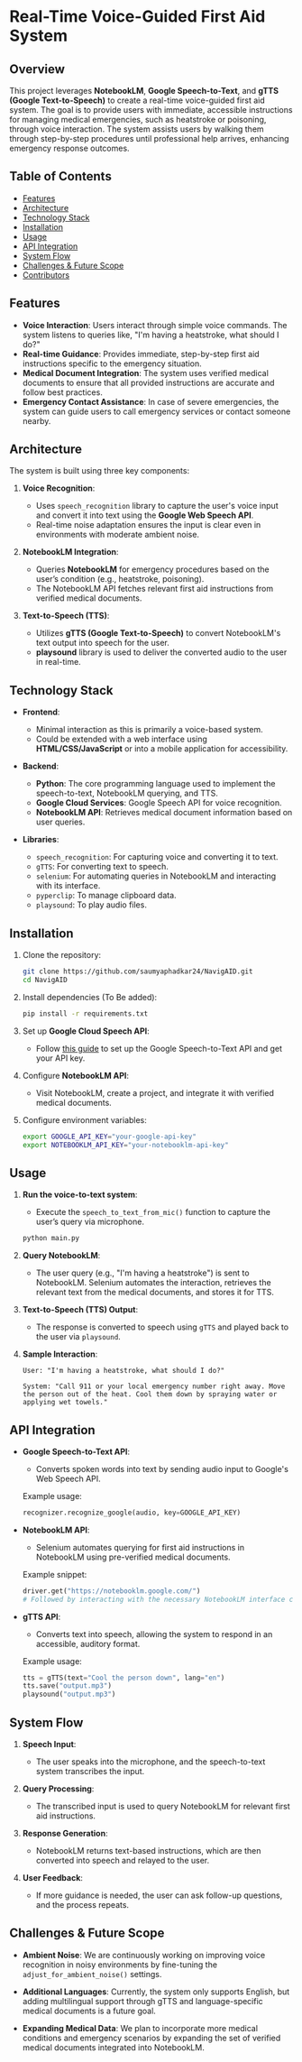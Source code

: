 # Real-Time Voice-Guided First Aid System

## Overview

This project leverages **NotebookLM**, **Google Speech-to-Text**, and **gTTS (Google Text-to-Speech)** to create a real-time voice-guided first aid system. The goal is to provide users with immediate, accessible instructions for managing medical emergencies, such as heatstroke or poisoning, through voice interaction. The system assists users by walking them through step-by-step procedures until professional help arrives, enhancing emergency response outcomes.

## Table of Contents

- [Features](#features)
- [Architecture](#architecture)
- [Technology Stack](#technology-stack)
- [Installation](#installation)
- [Usage](#usage)
- [API Integration](#api-integration)
- [System Flow](#system-flow)
- [Challenges & Future Scope](#challenges--future-scope)
- [Contributors](#contributors)

## Features

- **Voice Interaction**: Users interact through simple voice commands. The system listens to queries like, "I'm having a heatstroke, what should I do?"
- **Real-time Guidance**: Provides immediate, step-by-step first aid instructions specific to the emergency situation.
- **Medical Document Integration**: The system uses verified medical documents to ensure that all provided instructions are accurate and follow best practices.
- **Emergency Contact Assistance**: In case of severe emergencies, the system can guide users to call emergency services or contact someone nearby.

## Architecture

The system is built using three key components:

1. **Voice Recognition**:
    - Uses `speech_recognition` library to capture the user's voice input and convert it into text using the **Google Web Speech API**.
    - Real-time noise adaptation ensures the input is clear even in environments with moderate ambient noise.

2. **NotebookLM Integration**:
    - Queries **NotebookLM** for emergency procedures based on the user’s condition (e.g., heatstroke, poisoning). 
    - The NotebookLM API fetches relevant first aid instructions from verified medical documents.

3. **Text-to-Speech (TTS)**:
    - Utilizes **gTTS (Google Text-to-Speech)** to convert NotebookLM's text output into speech for the user.
    - **playsound** library is used to deliver the converted audio to the user in real-time.

## Technology Stack

- **Frontend**:
    - Minimal interaction as this is primarily a voice-based system.
    - Could be extended with a web interface using **HTML/CSS/JavaScript** or into a mobile application for accessibility.

- **Backend**:
    - **Python**: The core programming language used to implement the speech-to-text, NotebookLM querying, and TTS.
    - **Google Cloud Services**: Google Speech API for voice recognition.
    - **NotebookLM API**: Retrieves medical document information based on user queries.

- **Libraries**:
    - `speech_recognition`: For capturing voice and converting it to text.
    - `gTTS`: For converting text to speech.
    - `selenium`: For automating queries in NotebookLM and interacting with its interface.
    - `pyperclip`: To manage clipboard data.
    - `playsound`: To play audio files.

## Installation

1. Clone the repository:
    ```bash
    git clone https://github.com/saumyaphadkar24/NavigAID.git
    cd NavigAID
    ```

2. Install dependencies (To Be added):
    ```bash
    pip install -r requirements.txt
    ```

3. Set up **Google Cloud Speech API**:
    - Follow [this guide](https://cloud.google.com/speech-to-text/docs/quickstart-client-libraries) to set up the Google Speech-to-Text API and get your API key.

4. Configure **NotebookLM API**:
    - Visit NotebookLM, create a project, and integrate it with verified medical documents.

5. Configure environment variables:
    ```bash
    export GOOGLE_API_KEY="your-google-api-key"
    export NOTEBOOKLM_API_KEY="your-notebooklm-api-key"
    ```

## Usage

1. **Run the voice-to-text system**:
    - Execute the `speech_to_text_from_mic()` function to capture the user’s query via microphone.
    
    ```bash
    python main.py
    ```

2. **Query NotebookLM**:
    - The user query (e.g., "I'm having a heatstroke") is sent to NotebookLM. Selenium automates the interaction, retrieves the relevant text from the medical documents, and stores it for TTS.

3. **Text-to-Speech (TTS) Output**:
    - The response is converted to speech using `gTTS` and played back to the user via `playsound`.

4. **Sample Interaction**:
    ```plaintext
    User: "I'm having a heatstroke, what should I do?"
    
    System: "Call 911 or your local emergency number right away. Move the person out of the heat. Cool them down by spraying water or applying wet towels."
    ```

## API Integration

- **Google Speech-to-Text API**:
    - Converts spoken words into text by sending audio input to Google's Web Speech API.
    
    Example usage:
    ```python
    recognizer.recognize_google(audio, key=GOOGLE_API_KEY)
    ```

- **NotebookLM API**:
    - Selenium automates querying for first aid instructions in NotebookLM using pre-verified medical documents.
    
    Example snippet:
    ```python
    driver.get("https://notebooklm.google.com/")
    # Followed by interacting with the necessary NotebookLM interface components
    ```

- **gTTS API**:
    - Converts text into speech, allowing the system to respond in an accessible, auditory format.
    
    Example usage:
    ```python
    tts = gTTS(text="Cool the person down", lang="en")
    tts.save("output.mp3")
    playsound("output.mp3")
    ```

## System Flow

1. **Speech Input**:
    - The user speaks into the microphone, and the speech-to-text system transcribes the input.
    
2. **Query Processing**:
    - The transcribed input is used to query NotebookLM for relevant first aid instructions.
    
3. **Response Generation**:
    - NotebookLM returns text-based instructions, which are then converted into speech and relayed to the user.

4. **User Feedback**:
    - If more guidance is needed, the user can ask follow-up questions, and the process repeats.

## Challenges & Future Scope

- **Ambient Noise**: We are continuously working on improving voice recognition in noisy environments by fine-tuning the `adjust_for_ambient_noise()` settings.
  
- **Additional Languages**: Currently, the system only supports English, but adding multilingual support through gTTS and language-specific medical documents is a future goal.

- **Expanding Medical Data**: We plan to incorporate more medical conditions and emergency scenarios by expanding the set of verified medical documents integrated into NotebookLM.
